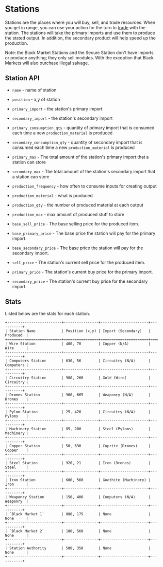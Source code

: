 # Stations

Stations are the places where you will buy, sell, and trade resources. When you get in range, you can 
use your action for the turn to [trade](trading.html) with the station.
The stations will take the primary imports and use them to produce the stated output.
In addition, the secondary product will help speed up the production.

Note: the Black Market Stations and the Secure Station don't have imports or produce anything; they only sell modules. With the exception that Black Markets will also purchase illegal salvage.

[](_static/simple_station.png)
## Station API

- `name` - name of station
- `position` - x,y of station

- `primary_import` - the station's primary import
- `secondary_import` - the station's secondary import
- `primary_consumption_qty` - quantity of primary import that is consumed each time a new `production_material` is produced
- `secondary_consumption_qty` - quantity of secondary import that is consumed each time a new `production_material` is produced
- `primary_max` - The total amount of the station's primary import that a station can store
- `secondary_max` - The total amount of the station's secondary import that a station can store

- `production_frequency` - how often to consume inputs for creating output
- `production_material` - what is produced
- `production_qty` - the number of produced material at each output
- `production_max` - max amount of produced stuff to store

- `base_sell_price` - The base selling price for the produced item.
- `base_primary_price` - The base price the station will pay for the primary import.
- `base_secondary_price` - The base price the station will pay for the secondary import.

- `sell_price` - The station's current sell price for the produced item.
- `primary_price` - The station's current buy price for the primary import.
- `secondary_price` - The station's current buy price for the secondary import.

## Stats

Listed below are the stats for each station.
```
+-------------------------+----------------+----------------------+-----------+
| Station Name            | Position (x,y) | Import (Secondary)   | Produced  |
+=========================+================+======================+===========+
| Wire Station            | 400, 70        | Copper (N/A)         | Wire      |
+-------------------------+----------------+----------------------+-----------+
| Computers Station       | 630, 56        | Circuitry (N/A)      | Computers | 
+-------------------------+----------------+----------------------+-----------+
| Circuitry Station       | 900, 266       | Gold (Wire)          | Circuitry | 
+-------------------------+----------------+----------------------+-----------+
| Drones Station          | 960, 665       | Weaponry (N/A)       | Drones    |
+-------------------------+----------------+----------------------+-----------+
| Pylon Station           | 25, 420        | Circuitry (N/A)      | Pylons    | 
+-------------------------+----------------+----------------------+-----------+
| Machinery Station       | 85, 280        | Steel (Pylons)       | Machinery | 
+-------------------------+----------------+----------------------+-----------+
| Copper Station          | 50, 630        | Cuprite (Drones)     | Copper    |
+-------------------------+----------------+----------------------+-----------+
| Steel Station           | 920, 21        | Iron (Drones)        | Steel     |
+-------------------------+----------------+----------------------+-----------+
| Iron Station            | 600, 560       | Goethite (Machinery) | Iron      | 
+-------------------------+----------------+----------------------+-----------+
| Weaponry Station        | 150, 406       | Computers (N/A)      | Weaponry  | 
+-------------------------+----------------+----------------------+-----------+
| `Black Market 1`        | 880, 175       | None                 | None      | 
+-------------------------+----------------+----------------------+-----------+
| `Black Market 2`        | 100, 560       | None                 | None      | 
+-------------------------+----------------+----------------------+-----------+
| Station Authority       | 500, 350       | None                 | None      |
+-------------------------+----------------+----------------------+-----------+
```
